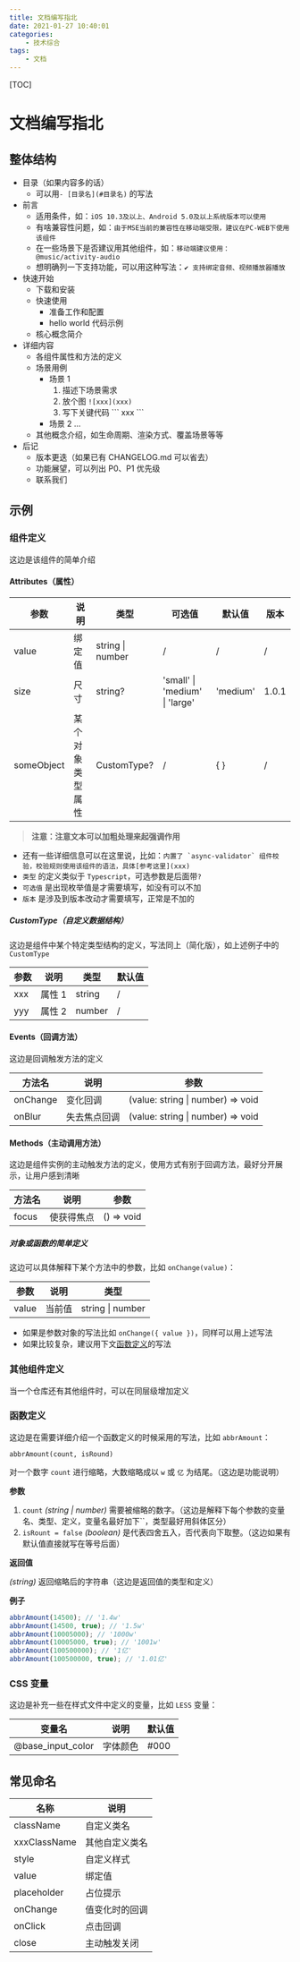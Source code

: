 ```yaml
---
title: 文档编写指北
date: 2021-01-27 10:40:01
categories:
    - 技术综合
tags:
    - 文档
---
```


[TOC]

<!-- 大概遍览了一下云音乐的 React 组件库，整理了一下文档编写的要点 -->

# 文档编写指北

## 整体结构

-   目录（如果内容多的话）
    -   可以用`- [目录名](#目录名)` 的写法
-   前言
    -   适用条件，如：`iOS 10.3及以上、Android 5.0及以上系统版本可以使用`
    -   有啥兼容性问题，如：`由于MSE当前的兼容性在移动端受限，建议在PC-WEB下使用该组件`
    -   在一些场景下是否建议用其他组件，如：`移动端建议使用：@music/activity-audio`
    -   想明确列一下支持功能，可以用这种写法：`✔︎ 支持绑定音频、视频播放器播放`
-   快速开始
    -   下载和安装
    -   快速使用
        -   准备工作和配置
        -   hello world 代码示例
    -   核心概念简介
-   详细内容
    -   各组件属性和方法的定义
    -   场景用例
        -   场景 1
            1. 描述下场景需求
            2. 放个图 `![xxx](xxx)`
            3. 写下关键代码 \`\`\` xxx \`\`\`
        -   场景 2 ...
    -   其他概念介绍，如生命周期、渲染方式、覆盖场景等等
-   后记
    -   版本更迭（如果已有 CHANGELOG.md 可以省去）
    -   功能展望，可以列出 P0、P1 优先级
    -   联系我们

## 示例

### 组件定义

这边是该组件的简单介绍

#### Attributes（属性）

| 参数       | 说明             | 类型             | 可选值                         | 默认值   | 版本  |
| ---------- | ---------------- | ---------------- | ------------------------------ | -------- | ----- |
| value      | 绑定值           | string \| number | /                              | /        | /     |
| size       | 尺寸             | string?          | 'small' \| 'medium' \| 'large' | 'medium' | 1.0.1 |
| someObject | 某个对象类型属性 | CustomType?      | /                              | { }      | /     |

> **注意：注意文本可以加粗处理来起强调作用**

-   还有一些详细信息可以在这里说，比如：`` 内置了 `async-validator` 组件校验，校验规则使用该组件的语法，具体[参考这里](xxx) ``
-   `类型` 的定义类似于 `Typescript`，可选参数是后面带`?`
-   `可选值` 是出现枚举值是才需要填写，如没有可以不加
-   `版本` 是涉及到版本改动才需要填写，正常是不加的

##### CustomType（自定义数据结构）

这边是组件中某个特定类型结构的定义，写法同上（简化版），如上述例子中的 `CustomType`

| 参数 | 说明   | 类型   | 默认值 |
| ---- | ------ | ------ | ------ |
| xxx  | 属性 1 | string | /      |
| yyy  | 属性 2 | number | /      |

#### Events（回调方法）

这边是回调触发方法的定义

| 方法名   | 说明         | 参数                              |
| -------- | ------------ | --------------------------------- |
| onChange | 变化回调     | (value: string \| number) => void |
| onBlur   | 失去焦点回调 | (value: string \| number) => void |

#### Methods（主动调用方法）

这边是组件实例的主动触发方法的定义，使用方式有别于回调方法，最好分开展示，让用户感到清晰

| 方法名 | 说明       | 参数       |
| ------ | ---------- | ---------- |
| focus  | 使获得焦点 | () => void |

##### 对象或函数的简单定义

这边可以具体解释下某个方法中的参数，比如 `onChange(value)`：

| 参数  | 说明   | 类型             |
| ----- | ------ | ---------------- |
| value | 当前值 | string \| number |

-   如果是参数对象的写法比如 `onChange({ value })`，同样可以用上述写法
-   如果比较复杂，建议用下文[函数定义](#函数定义)的写法

### 其他组件定义

当一个仓库还有其他组件时，可以在同层级增加定义

### 函数定义

这边是在需要详细介绍一个函数定义的时候采用的写法，比如 `abbrAmount`：

```
abbrAmount(count, isRound)
```

对一个数字 `count` 进行缩略，大数缩略成以 `w` 或 `亿` 为结尾。（这边是功能说明）

**参数**

1. `count` _(string | number)_ 需要被缩略的数字。（这边是解释下每个参数的变量名、类型、定义，变量名最好加下``，类型最好用斜体区分）
2. `isRount = false` _(boolean)_ 是代表四舍五入，否代表向下取整。（这边如果有默认值直接就写在等号后面）

**返回值**

_(string)_ 返回缩略后的字符串（这边是返回值的类型和定义）

**例子**

```js
abbrAmount(14500); // '1.4w'
abbrAmount(14500, true); // '1.5w'
abbrAmount(10005000); // '1000w'
abbrAmount(10005000, true); // '1001w'
abbrAmount(100500000); // '1亿'
abbrAmount(100500000, true); // '1.01亿'
```

### CSS 变量

这边是补充一些在样式文件中定义的变量，比如 `LESS` 变量：

| 变量名            | 说明     | 默认值 |
| ----------------- | -------- | ------ |
| @base_input_color | 字体颜色 | #000   |

## 常见命名

| 名称         | 说明           |
| ------------ | -------------- |
| className    | 自定义类名     |
| xxxClassName | 其他自定义类名 |
| style        | 自定义样式     |
| value        | 绑定值         |
| placeholder  | 占位提示       |
| onChange     | 值变化时的回调 |
| onClick      | 点击回调       |
| close        | 主动触发关闭   |
